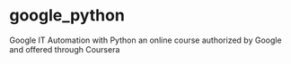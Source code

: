 # google_python
Google IT Automation with Python 
an online course authorized by Google and offered through Coursera
